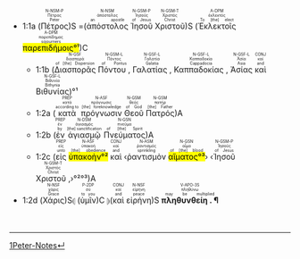 - <rt>1:1a</rt> (<RUBY><ruby><ruby>Πέτρος<rt>Peter</rt></ruby><rt>Πέτρος</rt></ruby><rt>N-NSM-P</rt></RUBY>)S =(<RUBY><ruby><ruby>ἀπόστολος<rt>an apostle</rt></ruby><rt>ἀπόστολος</rt></ruby><rt>N-NSM</rt></RUBY> <RUBY><ruby><ruby>Ἰησοῦ<rt>of Jesus</rt></ruby><rt>Ἰησοῦς</rt></ruby><rt>N-GSM-P</rt></RUBY> <RUBY><ruby><ruby>Χριστοῦ<rt>Christ</rt></ruby><rt>Χριστός</rt></ruby><rt>N-GSM-T</rt></RUBY>)S (<RUBY><ruby><ruby>Ἐκλεκτοῖς<rt>To [the] elect</rt></ruby><rt>ἐκλεκτός</rt></ruby><rt>A-DPM</rt></RUBY> <RUBY><ruby><ruby><mark>παρεπιδήμοις°¹</mark><rt>sojourners</rt></ruby><rt>παρεπίδημος</rt></ruby><rt>A-DPM</rt></RUBY>)C 
	- <rt>1:1b</rt> (<RUBY><ruby><ruby>Διασπορᾶς<rt>of [the] Dispersion</rt></ruby><rt>διασπορά</rt></ruby><rt>N-GSF</rt></RUBY> <RUBY><ruby><ruby>Πόντου ,<rt>of Pontus</rt></ruby><rt>Πόντος</rt></ruby><rt>N-GSM-L</rt></RUBY> <RUBY><ruby><ruby>Γαλατίας ,<rt>Galatia</rt></ruby><rt>Γαλατία</rt></ruby><rt>N-GSF-L</rt></RUBY> <RUBY><ruby><ruby>Καππαδοκίας ,<rt>Cappadocia</rt></ruby><rt>Καππαδοκία</rt></ruby><rt>N-GSF-L</rt></RUBY> <RUBY><ruby><ruby>Ἀσίας<rt>Asia</rt></ruby><rt>Ἀσία</rt></ruby><rt>N-GSF-L</rt></RUBY> <RUBY><ruby><ruby>καὶ<rt>and</rt></ruby><rt>καί</rt></ruby><rt>CONJ</rt></RUBY> <RUBY><ruby><ruby>Βιθυνίας<rt>Bithynia</rt></ruby><rt>Βιθυνία</rt></ruby><rt>N-GSF-L</rt></RUBY>)°¹
	- <rt>1:2a</rt> (<RUBY><ruby><ruby>κατὰ<rt>according to</rt></ruby><rt>κατά</rt></ruby><rt>PREP</rt></RUBY> <RUBY><ruby><ruby>πρόγνωσιν<rt>[the] foreknowledge</rt></ruby><rt>πρόγνωσις</rt></ruby><rt>N-ASF</rt></RUBY> <RUBY><ruby><ruby>Θεοῦ<rt>of God</rt></ruby><rt>θεός</rt></ruby><rt>N-GSM</rt></RUBY> <RUBY><ruby><ruby>Πατρός<rt>[the] Father</rt></ruby><rt>πατήρ</rt></ruby><rt>N-GSM</rt></RUBY>)A
	- <rt>1:2b</rt> (<RUBY><ruby><ruby>ἐν<rt>by</rt></ruby><rt>ἐν</rt></ruby><rt>PREP</rt></RUBY> <RUBY><ruby><ruby>ἁγιασμῷ<rt>[the] sanctification</rt></ruby><rt>ἁγιασμός</rt></ruby><rt>N-DSM</rt></RUBY> <RUBY><ruby><ruby>Πνεύματος<rt>of [the] Spirit</rt></ruby><rt>πνεῦμα</rt></ruby><rt>N-GSN</rt></RUBY>)A
	- <rt>1:2c</rt> (<RUBY><ruby><ruby>εἰς<rt>unto</rt></ruby><rt>εἰς</rt></ruby><rt>PREP</rt></RUBY> <RUBY><ruby><ruby><mark>ὑπακοὴν°²</mark><rt>[the] obedience</rt></ruby><rt>ὑπακοή</rt></ruby><rt>N-ASF</rt></RUBY> <RUBY><ruby><ruby>καὶ<rt>and</rt></ruby><rt>καί</rt></ruby><rt>CONJ</rt></RUBY> ‹<RUBY><ruby><ruby>ῥαντισμὸν<rt>sprinkling</rt></ruby><rt>ῥαντισμός</rt></ruby><rt>N-ASM</rt></RUBY> <RUBY><ruby><ruby><mark>αἵματος°³</mark><rt>of [the] blood</rt></ruby><rt>αἷμα</rt></ruby><rt>N-GSN</rt></RUBY>› ‹<RUBY><ruby><ruby>Ἰησοῦ<rt>of Jesus</rt></ruby><rt>Ἰησοῦς</rt></ruby><rt>N-GSM-P</rt></RUBY> <RUBY><ruby><ruby>Χριστοῦ ,<rt>Christ</rt></ruby><rt>Χριστός</rt></ruby><rt>N-GSM-T</rt></RUBY>›°²°³)A
- <rt>1:2d</rt> (<RUBY><ruby><ruby>Χάρις<rt>Grace</rt></ruby><rt>χάρις</rt></ruby><rt>N-NSF</rt></RUBY>)S⦇ (<RUBY><ruby><ruby>ὑμῖν<rt>to you</rt></ruby><rt>σύ</rt></ruby><rt>P-2DP</rt></RUBY>)C ⦈(<RUBY><ruby><ruby>καὶ<rt>and</rt></ruby><rt>καί</rt></ruby><rt>CONJ</rt></RUBY> <RUBY><ruby><ruby>εἰρήνη<rt>peace</rt></ruby><rt>εἰρήνη</rt></ruby><rt>N-NSF</rt></RUBY>)S <RUBY><ruby><ruby><strong>πληθυνθείη . ¶</strong><rt>may be multiplied</rt></ruby><rt>πληθύνω</rt></ruby><rt>V-APO-3S</rt></RUBY><br/><br/><br/> 


---
[1Peter-Notes↵](1Peter-Notes.md)
